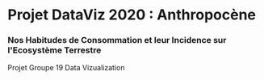 # Projet DataViz 2020 : Anthropocène #
### Nos Habitudes de Consommation et leur Incidence sur l'Ecosystème Terrestre ###
Projet Groupe 19 Data Vizualization
